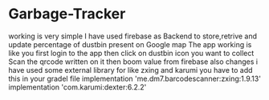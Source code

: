 # Garbage-Tracker
working is very simple I have used firebase as Backend to store,retrive and update percentage of dustbin present on Google map
The app working is like you first login to the app
then click on dustbin icon you want to collect Scan the qrcode written on it then boom value from firebase also changes
i have used some external library for 
like zxing and karumi
you have to add this in your gradel file 
implementation 'me.dm7.barcodescanner:zxing:1.9.13'
implementation 'com.karumi:dexter:6.2.2'

